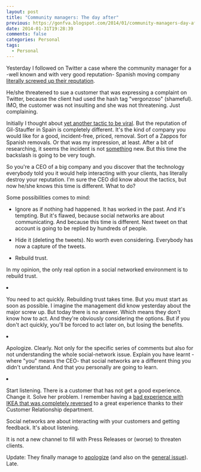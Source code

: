 ```yaml
---
layout: post
title: "Community managers: The day after"
previous: https://gonfva.blogspot.com/2014/01/community-managers-day-after.html
date: 2014-01-31T19:28:39
comments: false
categories: Personal
tags:
  - Personal
---
```


Yesterday I followed on Twitter a case where the community manager for a -well known and with very good reputation- Spanish moving company [literally screwed up their reputation](https://twitter.com/outononet/status/428975133315694592).


He/she threatened to sue a customer that was expressing a complaint on Twitter, because the client had used the hash tag "vergonzoso" (shameful). IMO, the customer was not insulting and she was not threatening. Just complaining.


Initially I thought about [yet another tactic to be viral](http://www.abc.es/tecnologia/redes/20131013/abci-media-markt-desfile-201310131846.html). But the reputation of Gil-Stauffer in Spain is completely different. It's the kind of company you would like for a good, incident-free, priced, removal. Sort of a Zappos for Spanish removals. Or that was my impression, at least. After a bit of researching, it seems the incident is not [something](https://twitter.com/Politea2012/status/429048697289060352/photo/1) new. But this time the backslash is going to be very tough.


So you're a CEO of a big company and you discover that the technology everybody told you it would help interacting with your clients, has literally destroy your reputation. I'm sure the CEO did know about the tactics, but now he/she knows this time is different. What to do?


Some possibilities comes to mind:




+ Ignore as if nothing had happened. It has worked in the past. And it's tempting. But it's flawed, because social networks are about communicating. And because this time is different. Next tweet on that account is going to be replied by hundreds of people.
+ Hide it (deleting the tweets). No worth even considering. Everybody has now a capture of the tweets.
+ Rebuild trust.</li></ul>
In my opinion, the only real option in a social networked environment is to rebuild trust.



+ You need to act quickly. Rebuilding trust takes time. But you must start as soon as possible. I imagine the management did know yesterday about the major screw up. But today there is no answer. Which means they don't know how to act. And they're obviously considering the options. But if you don't act quickly, you'll be forced to act later on, but losing the benefits.
+ Apologize. Clearly. Not only for the specific series of comments but also for not understanding the whole social-network issue. Explain you have learnt -where "you" means the CEO- that social networks are a different thing you didn't understand. And that you personally are going to learn.
+ Start listening. There is a customer that has not get a good experience. Change it. Solve her problem. I remember having a [bad experience with IKEA that was completely reversed](http://gonfva.blogspot.co.uk/2013/07/ikea-vs-greenwich.html) to a great experience thanks to their Customer Relationship department.</li></ul>
Social networks are about interacting with your customers and getting feedback. It's about listening.


It is not a new channel to fill with Press Releases or (worse) to threaten clients.


Update: They finally manage to [apologize](https://twitter.com/Gil_Stauffer/status/429721421552439296) (and also on the [general issue](https://twitter.com/Gil_Stauffer/status/429722121724366848)). Late.
